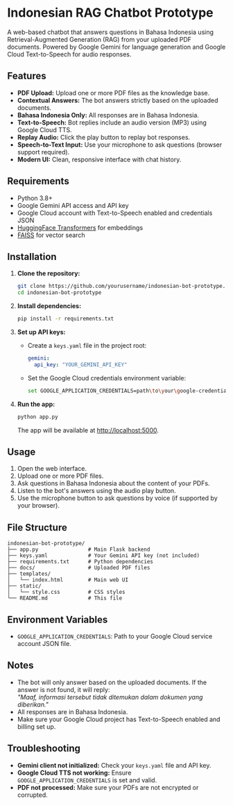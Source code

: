# Indonesian RAG Chatbot Prototype

A web-based chatbot that answers questions in Bahasa Indonesia using Retrieval-Augmented Generation (RAG) from your uploaded PDF documents. Powered by Google Gemini for language generation and Google Cloud Text-to-Speech for audio responses.

## Features

- **PDF Upload:** Upload one or more PDF files as the knowledge base.
- **Contextual Answers:** The bot answers strictly based on the uploaded documents.
- **Bahasa Indonesia Only:** All responses are in Bahasa Indonesia.
- **Text-to-Speech:** Bot replies include an audio version (MP3) using Google Cloud TTS.
- **Replay Audio:** Click the play button to replay bot responses.
- **Speech-to-Text Input:** Use your microphone to ask questions (browser support required).
- **Modern UI:** Clean, responsive interface with chat history.

## Requirements

- Python 3.8+
- Google Gemini API access and API key
- Google Cloud account with Text-to-Speech enabled and credentials JSON
- [HuggingFace Transformers](https://huggingface.co/) for embeddings
- [FAISS](https://github.com/facebookresearch/faiss) for vector search

## Installation

1. **Clone the repository:**

   ```sh
   git clone https://github.com/yourusername/indonesian-bot-prototype.git
   cd indonesian-bot-prototype
   ```

2. **Install dependencies:**

   ```sh
   pip install -r requirements.txt
   ```

3. **Set up API keys:**

   - Create a `keys.yaml` file in the project root:

     ```yaml
     gemini:
       api_key: "YOUR_GEMINI_API_KEY"
     ```

   - Set the Google Cloud credentials environment variable:

     ```sh
     set GOOGLE_APPLICATION_CREDENTIALS=path\to\your\google-credentials.json
     ```

4. **Run the app:**

   ```sh
   python app.py
   ```

   The app will be available at [http://localhost:5000](http://localhost:5000).

## Usage

1. Open the web interface.
2. Upload one or more PDF files.
3. Ask questions in Bahasa Indonesia about the content of your PDFs.
4. Listen to the bot's answers using the audio play button.
5. Use the microphone button to ask questions by voice (if supported by your browser).

## File Structure

```text
indonesian-bot-prototype/
├── app.py                # Main Flask backend
├── keys.yaml             # Your Gemini API key (not included)
├── requirements.txt      # Python dependencies
├── docs/                 # Uploaded PDF files
├── templates/
│   └── index.html        # Main web UI
├── static/
│   └── style.css         # CSS styles
└── README.md             # This file
```

## Environment Variables

- `GOOGLE_APPLICATION_CREDENTIALS`: Path to your Google Cloud service account JSON file.

## Notes

- The bot will only answer based on the uploaded documents. If the answer is not found, it will reply:  
  *"Maaf, informasi tersebut tidak ditemukan dalam dokumen yang diberikan."*
- All responses are in Bahasa Indonesia.
- Make sure your Google Cloud project has Text-to-Speech enabled and billing set up.

## Troubleshooting

- **Gemini client not initialized:** Check your `keys.yaml` file and API key.
- **Google Cloud TTS not working:** Ensure `GOOGLE_APPLICATION_CREDENTIALS` is set and valid.
- **PDF not processed:** Make sure your PDFs are not encrypted or corrupted.
